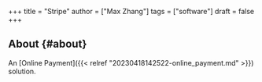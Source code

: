 +++
title = "Stripe"
author = ["Max Zhang"]
tags = ["software"]
draft = false
+++

## About {#about}

An [Online Payment]({{< relref "20230418142522-online_payment.md" >}}) solution.

